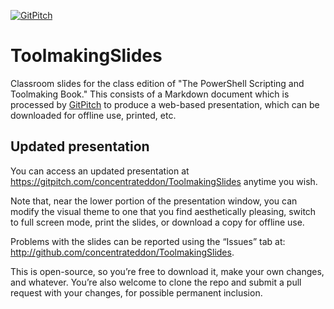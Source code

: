[![GitPitch](https://gitpitch.com/assets/badge.svg)](https://gitpitch.com/concentrateddon/ToolmakingSlides/master?grs=github&t=black)

# ToolmakingSlides
Classroom slides for the class edition of "The PowerShell Scripting and Toolmaking Book." This consists of a Markdown document which is processed by [GitPitch](http://gitpitch.com) to produce a web-based presentation, which can be downloaded for offline use, printed, etc.


## Updated presentation
You can access an updated presentation at https://gitpitch.com/concentrateddon/ToolmakingSlides anytime you wish.

Note that, near the lower portion of the presentation window, you can modify the visual theme to one that you find aesthetically pleasing, switch to full screen mode, print the slides, or download a copy for offline use.

Problems with the slides can be reported using the “Issues” tab at: http://github.com/concentrateddon/ToolmakingSlides.

This is open-source, so you’re free to download it, make your own changes, and whatever. You’re also welcome to clone the repo and submit a pull request with your changes, for possible permanent inclusion.

